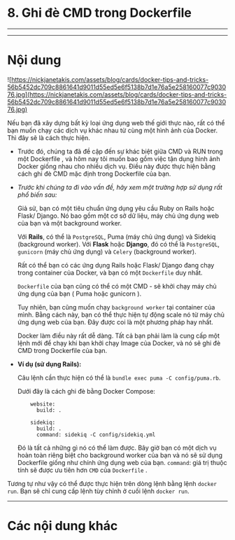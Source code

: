 # 8. Ghi đè CMD trong Dockerfile

____
____

# <a name="content">Nội dung</a>

![https://nickjanetakis.com/assets/blog/cards/docker-tips-and-tricks-56b5452dc709c8861641d9011d55ed5e6f5138b7d1e76a5e258160077c903076.jpg](https://nickjanetakis.com/assets/blog/cards/docker-tips-and-tricks-56b5452dc709c8861641d9011d55ed5e6f5138b7d1e76a5e258160077c903076.jpg)

Nếu bạn đã xây dựng bất kỳ loại ứng dụng web thế giới thực nào, rất có thể bạn muốn chạy các dịch vụ khác nhau từ cùng một hình ảnh của Docker. Thì đây sẽ là cách thực hiện.

- Trước đó, chúng ta đã đề cập đến sự khác biệt giữa CMD và RUN trong một Dockerfile , và hôm nay tôi muốn bao gồm việc tận dụng hình ảnh Docker giống nhau cho nhiều dịch vụ. Điều này được thực hiện bằng cách ghi đè CMD mặc định trong Dockerfile của bạn.

- *Trước khi chúng ta đi vào vấn đề, hãy xem một trường hợp sử dụng rất phổ biến sau:*

    Giả sử, bạn có một tiêu chuẩn ứng dụng yêu cầu Ruby on Rails hoặc Flask/ Django. Nó bao gồm một cơ sở dữ liệu, máy chủ ứng dụng web của bạn và một background worker.

    Với **Rails**, có thể là `PostgreSQL`, Puma (máy chủ ứng dụng) và Sidekiq (background worker).
    Với **Flask** hoặc **Django**, đó có thể là `PostgreSQL`, `gunicorn` (máy chủ ứng dụng) và `Celery` (background worker).

    Rất có thể bạn có các ứng dụng Rails hoặc Flask/ Django đang chạy trong container của Docker, và bạn có một `Dockerfile` duy nhất.

    `Dockerfile` của bạn cũng có thể có một CMD - sẽ khởi chạy máy chủ ứng dụng của bạn ( Puma hoặc gunicorn ).
    
    Tuy nhiên, bạn cũng muốn chạy `background worker` tại container của mình. Bằng cách này, bạn có thể thực hiện tự động scale nó từ máy chủ ứng dụng web của bạn. Đây được coi là một phương pháp hay nhất.

    Docker làm điều này rất dễ dàng. Tất cả bạn phải làm là cung cấp một lệnh mới để chạy khi bạn khởi chạy Image của Docker, và nó sẽ ghi đè CMD trong Dockerfile của bạn.

- **Ví dụ (sử dụng Rails):**

    Câu lệnh cần thực hiện có thể là `bundle exec puma -C config/puma.rb`.

    Dưới đây là cách ghi đè bằng Docker Compose:

          website:
            build: .

          sidekiq:
            build: .
            command: sidekiq -C config/sidekiq.yml

    Đó là tất cả những gì nó có thể làm được. Bây giờ bạn có một dịch vụ hoàn toàn riêng biệt cho background worker của bạn và nó sẽ sử dụng Dockerfile giống như chính ứng dụng web của bạn. `command`: giá trị thuộc tính sẽ được ưu tiên hơn `CMD` của `Dockerfile` .

Tương tự như vậy có thể được thực hiện trên dòng lệnh bằng lệnh `docker run`. Bạn sẽ chỉ cung cấp lệnh tùy chỉnh ở cuối lệnh `docker run`. 

____

# <a name="content-others">Các nội dung khác</a>
